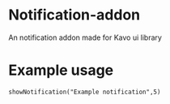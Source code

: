 # Notification-addon

An notification addon made for Kavo ui library

# Example usage
 
```showNotification("Example notification",5)```

